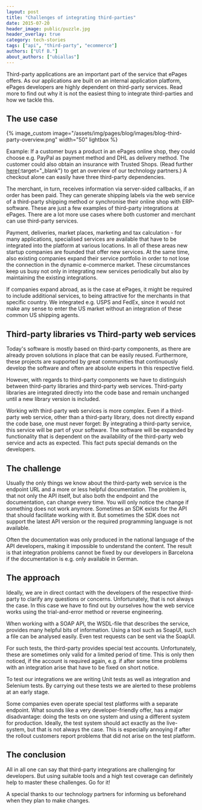 ```yaml
---
layout: post
title: "Challenges of integrating third-parties"
date: 2015-07-20
header_image: public/puzzle.jpg
header_overlay: true
category: tech-stories
tags: ["api", "third-party", "ecommerce"]
authors: ["Ulf B."]
about_authors: ["ubiallas"]
---
```


Third-party applications are an important part of the service that ePages offers.
As our applications are built on an internal application platform, ePages developers are highly dependent on third-party services.
Read more to find out why it is not the easiest thing to integrate third-parties and how we tackle this.

## The use case

{% image_custom image="/assets/img/pages/blog/images/blog-third-party-overview.png" width="50" lightbox %}

Example: If a customer buys a product in an ePages online shop, they could choose e.g. PayPal as payment method and DHL as delivery method.
The customer could also obtain an insurance with Trusted Shops.
(Read further [here](http://www.epages.com/en/partner/technology-partner/){:target="_blank"} to get an overview of our technology partners.)
A checkout alone can easily have three third-party dependencies.

The merchant, in turn, receives information via server-sided callbacks, if an order has been paid.
They can generate shipping labels via the web service of a third-party shipping method or synchronise their online shop with ERP-software.
These are just a few examples of third-party integrations at ePages.
There are a lot more use cases where both customer and merchant can use third-party services.

Payment, deliveries, market places, marketing and tax calculation - for many applications, specialised services are available that have to be integrated into the platform at various locations.
In all of these areas new startup companies are founded that offer new services.
At the same time, also existing companies expand their service portfolio in order to not lose the connection in the dynamic e-commerce market.
These circumstances keep us busy not only in integrating new services periodically but also by maintaining the existing integrations.

If companies expand abroad, as is the case at ePages, it might be required to include additional services, to being attractive for the merchants in that specific country.
We integrated e.g. USPS and FedEx, since it would not make any sense to enter the US market without an integration of these common US shipping agents.

## Third-party libraries vs Third-party web services

Today's software is mostly based on third-party components, as there are already proven solutions in place that can be easily reused.
Furthermore, these projects are supported by great communities that continuously develop the software and often are absolute experts in this respective field.

However, with regards to third-party components we have to distinguish between third-party libraries and third-party web services.
Third-party libraries are integrated directly into the code base and remain unchanged until a new library version is included.

Working with third-party web services is more complex.
Even if a third-party web service, other than a third-party library, does not directly expand the code base, one must never forget:
By integrating a third-party service, this service will be part of your software.
The software will be expanded by functionality that is dependent on the availability of the third-party web service and acts as expected.
This fact puts special demands on the developers.

## The challenge

Usually the only things we know about the third-party web service is the endpoint URL and a more or less helpful documentation.
The problem is, that not only the API itself, but also both the endpoint and the documentation, can change every time.
You will only notice the change if something does not work anymore.
Sometimes an SDK exists for the API that should facilitate working with it.
But sometimes the SDK does not support the latest API version or the required programming language is not available.

Often the documentation was only produced in the national language of the API developers, making it impossible to understand the content.
The result is that integration problems cannot be fixed by our developers in Barcelona if the documentation is e.g. only available in German.

## The approach

Ideally, we are in direct contact with the developers of the respective third-party to clarify any questions or concerns.
Unfortunately, that is not always the case.
In this case we have to find out by ourselves how the web service works using the trial-and-error method or reverse engineering.

When working with a SOAP API, the WSDL-file that describes the service, provides many helpful bits of information.
Using a tool such as SoapUI, such a file can be analysed easily.
Even test requests can be sent via the SoapUI.

For such tests, the third-party provides special test accounts.
Unfortunately, these are sometimes only valid for a limited period of time.
This is only then noticed, if the account is required again, e.g. if after some time problems with an integration arise that have to be fixed on short notice.

To test our integrations we are writing Unit tests as well as integration and Selenium tests.
By carrying out these tests we are alerted to these problems at an early stage.

Some companies even operate special test platforms with a separate endpoint.
What sounds like a very developer-friendly offer, has a major disadvantage: doing the tests on one system and using a different system for production.
Ideally, the test system should act exactly as the live-system, but that is not always the case.
This is especially annoying if after the rollout customers report problems that did not arise on the test platform.

## The conclusion

All in all one can say that third-party integrations are challenging for developers.
But using suitable tools and a high test coverage can definitely help to master these challenges.
Go for it!

A special thanks to our technology partners for informing us beforehand when they plan to make changes.
